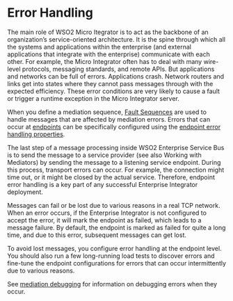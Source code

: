 # Error Handling

The main role of WSO2 Micro Itegrator is to act as the backbone of an organization’s service-oriented architecture. It is the spine through which all the systems and applications within the enterprise (and external applications that integrate with the enterprise) communicate with each other. For example, the Micro Integrator often has to deal with many wire-level protocols, messaging standards, and remote APIs. But applications and networks can be full of errors. Applications crash. Network routers and links get into states where they cannot pass messages through with the expected efficiency. These error conditions are very likely to cause a fault or trigger a runtime exception in the Micro Integrator server.

When you define a mediation sequence, [Fault Sequences](../../concepts/message-processing-units/#fault-sequences) are used to handle messages that are affected by mediation errors. Errors that can occur at [endpoints](../../concepts/message-exit-points.md) can be specifically configured using the [endpoint error handling properties](../../references/synapse-properties/endpoint-properties/#endpoint-error-handling-properties).

The last step of a message processing inside WSO2 Enterprise Service Bus is to send the message to a service provider (see also Working with Mediators) by sending the message to a listening service endpoint. During this process, transport errors can occur. For example, the connection might time out, or it might be closed by the actual service. Therefore, endpoint error handling is a key part of any successful Enterprise Integrator deployment.

Messages can fail or be lost due to various reasons in a real TCP network. When an error occurs, if the Enterprise Integrator is not configured to accept the error, it will mark the endpoint as failed, which leads to a message failure. By default, the endpoint is marked as failed for quite a long time, and due to this error, subsequent messages can get lost.

To avoid lost messages, you configure error handling at the endpoint level. You should also run a few long-running load tests to discover errors and fine-tune the endpoint configurations for errors that can occur intermittently due to various reasons.

See [mediation debugging](debugging-concepts.md) for information on debugging errors when they occur.
	